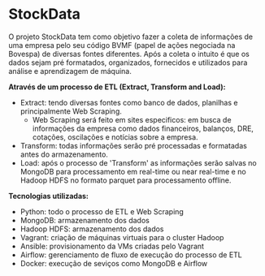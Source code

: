 # StockData

O projeto StockData tem como objetivo fazer a coleta de informações de uma empresa pelo seu código BVMF (papel de ações negociada na Bovespa) de diversas fontes diferentes.
Após a coleta o intuito é que os dados sejam pré formatados, organizados, fornecidos e utilizados para análise e aprendizagem de máquina.


<b>Através de um processo de ETL (Extract, Transform and Load):</b>
  *  Extract: tendo diversas fontes como banco de dados, planilhas e principalmente Web Scraping.
      * Web Scraping será feito em sites especificos: em busca de informações da empresa como dados financeiros, balanços, DRE, cotações, oscilações e notícias sobre a empresa.
  * Transform: todas informações serão pré processadas e formatadas antes do armazenamento.
  * Load: após o processo de 'Transform' as informações serão salvas no MongoDB para processamento em real-time ou near real-time e no Hadoop HDFS no formato parquet para processamento offline.


<b>Tecnologias utilizadas:</b>
  * Python: todo o processo de ETL e Web Scraping
  * MongoDB: armazenamento dos dados
  * Hadoop HDFS: armazenamento dos dados
  * Vagrant: criação de máquinas virtuais para o cluster Hadoop
  * Ansible: provisionamento da VMs criadas pelo Vagrant
  * Airflow: gerenciamento de fluxo de execução do processo de ETL
  * Docker: execução de seviços como MongoDB e Airflow
  
